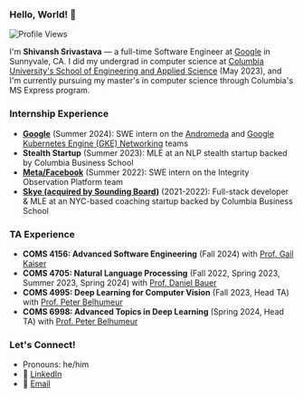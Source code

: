 ### Hello, World! 👋

![Profile Views](https://komarev.com/ghpvc/?username=ShivanshSrivastava1)

I'm **Shivansh Srivastava** — a full-time Software Engineer at [Google](https://about.google) in Sunnyvale, CA. I did my undergrad in computer science at [Columbia University's School of Engineering and Applied Science](https://www.engineering.columbia.edu/) (May 2023), and I'm currently pursuing my master's in computer science through Columbia's MS Express program.

### Internship Experience
- **[Google](https://about.google)** (Summer 2024): SWE intern on the [Andromeda](https://research.google/pubs/andromeda-performance-isolation-and-velocity-at-scale-in-cloud-network-virtualization/) and [Google Kubernetes Engine (GKE) Networking](https://cloud.google.com/kubernetes-engine) teams
- **Stealth Startup** (Summer 2023): MLE at an NLP stealth startup backed by Columbia Business School
- **[Meta/Facebook](https://about.meta.com)** (Summer 2022): SWE intern on the Integrity Observation Platform team
- **[Skye (acquired by Sounding Board)](https://joinskye.com)** (2021-2022): Full-stack developer & MLE at an NYC-based coaching startup backed by Columbia Business School

### TA Experience
- **COMS 4156: Advanced Software Engineering** (Fall 2024) with [Prof. Gail Kaiser](https://www.cs.columbia.edu/~kaiser/)
- **COMS 4705: Natural Language Processing** (Fall 2022, Spring 2023, Summer 2023, Spring 2024) with [Prof. Daniel Bauer](https://www.cs.columbia.edu/~bauer/)
- **COMS 4995: Deep Learning for Computer Vision** (Fall 2023, Head TA) with [Prof. Peter Belhumeur](https://www.peternbelhumeur.com)
- **COMS 6998: Advanced Topics in Deep Learning** (Spring 2024, Head TA) with [Prof. Peter Belhumeur](https://www.peternbelhumeur.com)

### Let's Connect!
- Pronouns: he/him  
- 🔗 [LinkedIn](https://linkedin.com/in/shivansh-srivastava-cs001/)  
- 📧 [Email](mailto:ss5945@columbia.edu)
